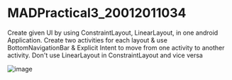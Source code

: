 # MADPractical3_20012011034

 Create given UI by using ConstraintLayout, LinearLayout, in one 
android Application. Create two activities for each layout & use BottomNavigationBar & 
Explicit Intent to move from one activity to another activity. Don't use LinearLayout in 
ConstraintLayout and vice versa

![image](https://user-images.githubusercontent.com/111893603/189715365-a042d24c-bd1c-4dbe-93e3-efe07ede50dc.png)

